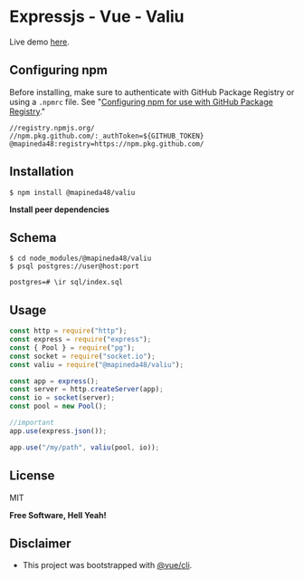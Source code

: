 # Expressjs - Vue - Valiu

Live demo [here](https://apinedavegamiguel.herokuapp.com/demos/valiu/).

## Configuring npm

Before installing, make sure to authenticate with GitHub Package Registry or using a `.npmrc` file. See "[Configuring npm for use with GitHub Package Registry](https://help.github.com/en/articles/configuring-npm-for-use-with-github-package-registry#authenticating-to-github-package-registry)."

```
//registry.npmjs.org/
//npm.pkg.github.com/:_authToken=${GITHUB_TOKEN}
@mapineda48:registry=https://npm.pkg.github.com/
```

## Installation

`$ npm install @mapineda48/valiu`

**Install peer dependencies**

## Schema

```
$ cd node_modules/@mapineda48/valiu
$ psql postgres://user@host:port

postgres=# \ir sql/index.sql
```

## Usage

```js
const http = require("http");
const express = require("express");
const { Pool } = require("pg");
const socket = require("socket.io");
const valiu = require("@mapineda48/valiu");

const app = express();
const server = http.createServer(app);
const io = socket(server);
const pool = new Pool();

//important
app.use(express.json());

app.use("/my/path", valiu(pool, io));
```

## License

MIT

**Free Software, Hell Yeah!**

## Disclaimer

- This project was bootstrapped with [@vue/cli](https://cli.vuejs.org/guide/installation.html).
